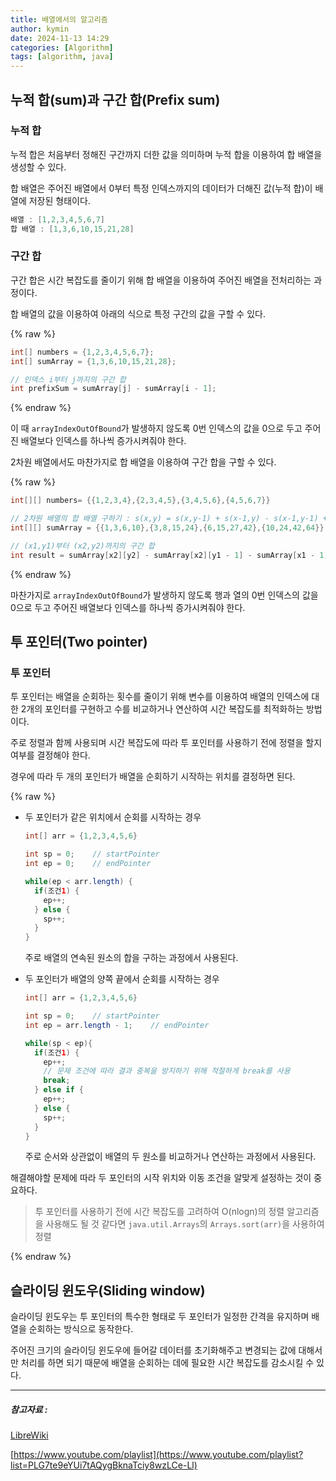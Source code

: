```yaml
---
title: 배열에서의 알고리즘
author: kymin
date: 2024-11-13 14:29
categories: [Algorithm]
tags: [algorithm, java]
---
```

## **누적 합(sum)과 구간 합(Prefix sum)**

### **누적 합**

누적 합은 처음부터 정해진 구간까지 더한 값을 의미하며 누적 합을 이용하여 합 배열을 생성할 수 있다.

합 배열은 주어진 배열에서 0부터 특정 인덱스까지의 데이터가 더해진 값(누적 합)이 배열에 저장된 형태이다.

```java
배열 : [1,2,3,4,5,6,7]
합 배열 : [1,3,6,10,15,21,28]
```

### **구간 합**

구간 합은 시간 복잡도를 줄이기 위해 합 배열을 이용하여 주어진 배열을 전처리하는 과정이다.

합 배열의 값을 이용하여 아래의 식으로 특정 구간의 값을 구할 수 있다.

{% raw %}
```java
int[] numbers = {1,2,3,4,5,6,7};
int[] sumArray = {1,3,6,10,15,21,28};

// 인덱스 i부터 j까지의 구간 합
int prefixSum = sumArray[j] - sumArray[i - 1];
```
{% endraw %}

이 때 `arrayIndexOutOfBound`가 발생하지 않도록 0번 인덱스의 값을 0으로 두고 주어진 배열보다 인덱스를 하나씩 증가시켜줘야 한다.

2차원 배열에서도 마찬가지로 합 배열을 이용하여 구간 합을 구할 수 있다.

{% raw %}
```java
int[][] numbers= {{1,2,3,4},{2,3,4,5},{3,4,5,6},{4,5,6,7}}

// 2차원 배열의 합 배열 구하기 : s(x,y) = s(x,y-1) + s(x-1,y) - s(x-1,y-1) + a(x,y)
int[][] sumArray = {{1,3,6,10},{3,8,15,24},{6,15,27,42},{10,24,42,64}}

// (x1,y1)부터 (x2,y2)까지의 구간 합
int result = sumArray[x2][y2] - sumArray[x2][y1 - 1] - sumArray[x1 - 1][y2] + sumArray[x1 - 1][y1 - 1];
```
{% endraw %}

마찬가지로 `arrayIndexOutOfBound`가 발생하지 않도록 행과 열의 0번 인덱스의 값을 0으로 두고 주어진 배열보다 인덱스를 하나씩 증가시켜줘야 한다.

## **투 포인터(Two pointer)**

### **투 포인터**

투 포인터는 배열을 순회하는 횟수를 줄이기 위해 변수를 이용하여 배열의 인덱스에 대한 2개의 포인터를 구현하고 수를 비교하거나 연산하여 시간 복잡도를 최적화하는 방법이다.

주로 정렬과 함께 사용되며 시간 복잡도에 따라 투 포인터를 사용하기 전에 정렬을 할지 여부를 결정해야 한다.

경우에 따라 두 개의 포인터가 배열을 순회하기 시작하는 위치를 결정하면 된다.

{% raw %}

- 두 포인터가 같은 위치에서 순회를 시작하는 경우

  ```java
  int[] arr = {1,2,3,4,5,6}
  
  int sp = 0;    // startPointer
  int ep = 0;    // endPointer
  
  while(ep < arr.length) {
    if(조건1) {
      ep++;
    } else {
      sp++;
    }
  }
  ```

  주로 배열의 연속된 원소의 합을 구하는 과정에서 사용된다.

- 두 포인터가 배열의 양쪽 끝에서 순회를 시작하는 경우

  ```java
  int[] arr = {1,2,3,4,5,6}
  
  int sp = 0;    // startPointer
  int ep = arr.length - 1;    // endPointer
  
  while(sp < ep){
    if(조건1) {
      ep++;
      // 문제 조건에 따라 결과 중복을 방지하기 위해 적절하게 break를 사용
      break;
    } else if {
      ep++;
    } else {
      sp++;
    }
  }
  ```

  주로 순서와 상관없이 배열의 두 원소를 비교하거나 연산하는 과정에서 사용된다.

해결해야할 문제에 따라 두 포인터의 시작 위치와 이동 조건을 알맞게 설정하는 것이 중요하다.

> 투 포인터를 사용하기 전에 시간 복잡도를 고려하여 O(nlogn)의 정렬 알고리즘을 사용해도 될 것 같다면 `java.util.Arrays`의 `Arrays.sort(arr)`을 사용하여 정렬

{% endraw %}

## **슬라이딩 윈도우(Sliding window)**

슬라이딩 윈도우는 투 포인터의 특수한 형태로 두 포인터가 일정한 간격을 유지하며 배열을 순회하는 방식으로 동작한다.

주어진 크기의 슬라이딩 윈도우에 들어갈 데이터를 초기화해주고 변경되는 값에 대해서만 처리를 하면 되기 때문에 배열을 순회하는 데에 필요한 시간 복잡도를 감소시킬 수 있다.



-----------------------

##### 참고자료 : 

[LibreWiki](https://librewiki.net/wiki/%EC%8B%9C%EB%A6%AC%EC%A6%88:%EC%88%98%ED%95%99%EC%9D%B8%EB%93%AF_%EA%B3%BC%ED%95%99%EC%95%84%EB%8B%8C_%EA%B3%B5%ED%95%99%EA%B0%99%EC%9D%80_%EC%BB%B4%ED%93%A8%ED%84%B0%EA%B3%BC%ED%95%99/%EC%95%8C%EA%B3%A0%EB%A6%AC%EC%A6%98_%EA%B8%B0%EC%B4%88)

[https://www.youtube.com/playlist](https://www.youtube.com/playlist?list=PLG7te9eYUi7tAQygBknaTciy8wzLCe-Ll)